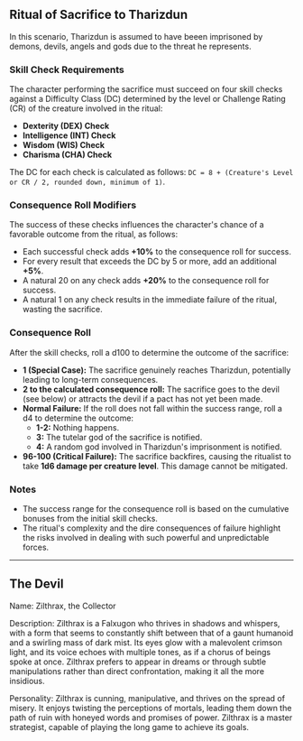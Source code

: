 ## **Ritual of Sacrifice to Tharizdun**

In this scenario, Tharizdun is assumed to have beeen imprisoned by demons, devils, angels and gods due to the threat he represents.

### **Skill Check Requirements**

The character performing the sacrifice must succeed on four skill checks against a Difficulty Class (DC) determined by the level or Challenge Rating (CR) of the creature involved in the ritual:

- **Dexterity (DEX) Check**
- **Intelligence (INT) Check**
- **Wisdom (WIS) Check**
- **Charisma (CHA) Check**

The DC for each check is calculated as follows: `DC = 8 + (Creature's Level or CR / 2, rounded down, minimum of 1)`.

### **Consequence Roll Modifiers**

The success of these checks influences the character's chance of a favorable outcome from the ritual, as follows:

- Each successful check adds **+10%** to the consequence roll for success.
- For every result that exceeds the DC by 5 or more, add an additional **+5%**.
- A natural 20 on any check adds **+20%** to the consequence roll for success.
- A natural 1 on any check results in the immediate failure of the ritual, wasting the sacrifice.

### **Consequence Roll**

After the skill checks, roll a d100 to determine the outcome of the sacrifice:

- **1 (Special Case):** The sacrifice genuinely reaches Tharizdun, potentially leading to long-term consequences.
- **2 to the calculated consequence roll:** The sacrifice goes to the devil (see below) or attracts the devil if a pact has not yet been made.
- **Normal Failure:** If the roll does not fall within the success range, roll a d4 to determine the outcome:
  - **1-2:** Nothing happens.
  - **3:** The tutelar god of the sacrifice is notified.
  - **4:** A random god involved in Tharizdun's imprisonment is notified.
- **96-100 (Critical Failure):** The sacrifice backfires, causing the ritualist to take **1d6 damage per creature level**. This damage cannot be mitigated.

### **Notes**

- The success range for the consequence roll is based on the cumulative bonuses from the initial skill checks.
- The ritual's complexity and the dire consequences of failure highlight the risks involved in dealing with such powerful and unpredictable forces.

--- 

## **The Devil**

Name: Zilthrax, the Collector

Description: Zilthrax is a Falxugon who thrives in shadows and whispers, with a form that seems to constantly shift between that of a gaunt humanoid and a swirling mass of dark mist. Its eyes glow with a malevolent crimson light, and its voice echoes with multiple tones, as if a chorus of beings spoke at once. Zilthrax prefers to appear in dreams or through subtle manipulations rather than direct confrontation, making it all the more insidious.

Personality: Zilthrax is cunning, manipulative, and thrives on the spread of misery. It enjoys twisting the perceptions of mortals, leading them down the path of ruin with honeyed words and promises of power. Zilthrax is a master strategist, capable of playing the long game to achieve its goals.

